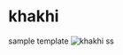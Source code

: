 # khakhi
 sample template
![khakhi ss](https://github.com/Darshan1711/khakhi/assets/146448963/6b0a2c38-83ea-451f-b622-c6e0451acd7f)
